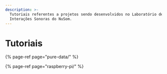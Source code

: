 ```yaml
---
description: >-
  Tutoriais referentes a projetos sendo desenvolvidos no Laboratório de
  Interações Sonoras do NuSom.
---
```


# Tutoriais

{% page-ref page="pure-data/" %}

{% page-ref page="raspberry-pi/" %}



